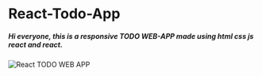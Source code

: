 # React-Todo-App
##### Hi everyone, this is a responsive TODO WEB-APP made using html css js react and react.
<img alt="React TODO WEB APP"  src="https://github.com/tamal78/react-todo-app/blob/main/public/Screenshot%20(23).png" />
